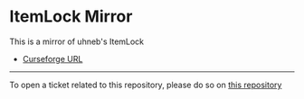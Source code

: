 # ItemLock Mirror

This is a mirror of uhneb's ItemLock

- [Curseforge URL](https://www.curseforge.com/wow/addons/itemlock)

----

To open a ticket related to this repository, please do so on [this repository](https://github.com/curseforge-mirror/.github)